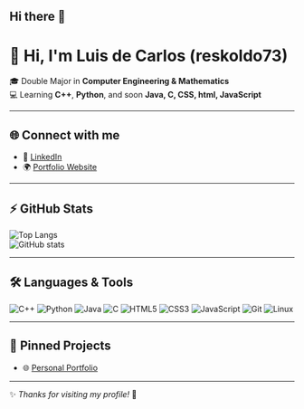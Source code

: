 ## Hi there 👋

<!--
**reskoldo73/reskoldo73** is a ✨ _special_ ✨ repository because its `README.md` (this file) appears on your GitHub profile.

Here are some ideas to get you started:

- 🔭 I’m currently working on ...
- 🌱 I’m currently learning ...
- 👯 I’m looking to collaborate on ...
- 🤔 I’m looking for help with ...
- 💬 Ask me about ...
- 📫 How to reach me: ...
- 😄 Pronouns: ...
- ⚡ Fun fact: ...
-->

# 👋 Hi, I'm Luis de Carlos (reskoldo73)

🎓 Double Major in **Computer Engineering & Mathematics**  
💻 Learning **C++**, **Python**, and soon **Java, C, CSS, html, JavaScript**  


---

## 🌐 Connect with me
- 💼 [LinkedIn](https://www.linkedin.com/in/luis-de-carlos/)  
- 🌍 [Portfolio Website](https://reskoldo73.github.io)

---

## ⚡ GitHub Stats

![Top Langs](https://github-readme-stats.vercel.app/api/top-langs/?username=reskoldo73&layout=compact&theme=graywhite)  
![GitHub stats](https://github-readme-stats.vercel.app/api?username=reskoldo73&show_icons=true&theme=graywhite)  

---

## 🛠️ Languages & Tools

![C++](https://img.shields.io/badge/C++-00599C?style=for-the-badge&logo=cplusplus&logoColor=white)
![Python](https://img.shields.io/badge/Python-3776AB?style=for-the-badge&logo=python&logoColor=white)
![Java](https://img.shields.io/badge/Java-007396?style=for-the-badge&logo=java&logoColor=white)
![C](https://img.shields.io/badge/C-00599C?style=for-the-badge&logo=c&logoColor=white)
![HTML5](https://img.shields.io/badge/HTML5-E34F26?style=for-the-badge&logo=html5&logoColor=white)
![CSS3](https://img.shields.io/badge/CSS3-1572B6?style=for-the-badge&logo=css3&logoColor=white)
![JavaScript](https://img.shields.io/badge/JavaScript-F7DF1E?style=for-the-badge&logo=javascript&logoColor=black)
![Git](https://img.shields.io/badge/Git-F05032?style=for-the-badge&logo=git&logoColor=white)
![Linux](https://img.shields.io/badge/Linux-FCC624?style=for-the-badge&logo=linux&logoColor=black)

---

## 📌 Pinned Projects
- 🌐 [Personal Portfolio](https://github.com/reskoldo73/portfolio)

---

✨ *Thanks for visiting my profile!* 🚀

